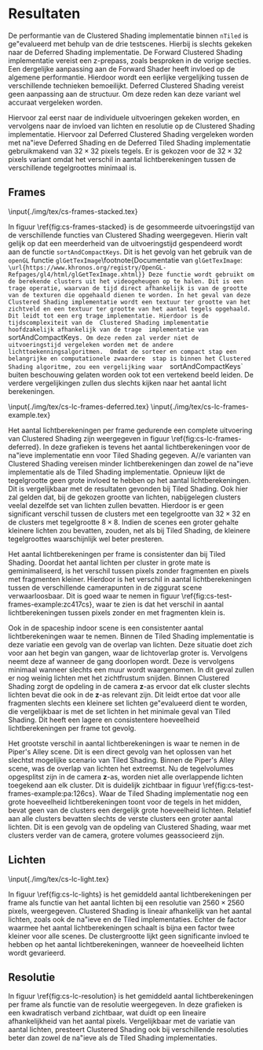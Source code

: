 # Resultaten

De performantie van de Clustered Shading implementatie binnen `nTiled` is 
ge\"evalueerd met behulp van de drie testscenes. Hierbij is slechts gekeken naar
de Deferred Shading implementatie. De Forward Clustered Shading implementatie
vereist een z-prepass, zoals besproken in de vorige secties. Een dergelijke
aanpassing aan de Forward Shader heeft invloed op de algemene performantie. 
Hierdoor wordt een eerlijke vergelijking tussen de verschillende technieken
bemoeilijkt. Deferred Clustered Shading vereist geen aanpassing aan de 
structuur. Om deze reden kan deze variant wel accuraat vergeleken worden.

Hiervoor zal eerst naar de individuele uitvoeringen gekeken worden, en 
vervolgens naar de invloed van lichten en resolutie op de Clustered Shading
implementatie. Hiervoor zal Deferred Clustered Shading vergeleken worden
met na\"ieve Deferred Shading en de Deferred Tiled Shading implementatie 
gebruikmakend van $32 \times 32$ pixels tegels. Er is gekozen voor de
$32 \times 32$ pixels variant omdat het verschil in aantal lichtberekeningen
tussen de verschillende tegelgroottes minimaal is.

## Frames
\input{./img/tex/cs-frames-stacked.tex}

In figuur \ref{fig:cs-frames-stacked} is de gesommeerde uitvoeringstijd van de
verschillende functies van Clustered Shading weergegeven. Hierin valt gelijk op
dat een meerderheid van de uitvoeringstijd gespendeerd wordt aan de functie 
`sortAndCompactKeys`. Dit is het gevolg van het gebruik van de `openGL` functie
`glGetTexImage`\footnote{Documentatie van `glGetTexImage`: `\url{https://www.khronos.org/registry/OpenGL-Refpages/gl4/html/glGetTexImage.xhtml}}
Deze functie wordt gebruikt om de berekende clusters uit het videogeheugen op te
halen. Dit is een trage operatie, waarvan de tijd direct afhankelijk is van de
grootte van de texturen die opgehaald dienen te worden. In het geval van deze
Clustered Shading implementatie wordt een textuur ter grootte van het zichtveld
en een textuur ter grootte van het aantal tegels opgehaald. Dit leidt tot een
erg trage implementatie. Hierdoor is de tijdscomplexiteit van de 
Clustered Shading implementatie hoofdzakelijk afhankelijk van de trage 
implementatie van `sortAndCompactKeys`. Om deze reden zal verder niet de 
uitvoeringstijd vergeleken worden met de andere lichttoekenningsalgoritmen. 
Omdat de sorteer en compact stap een belangrijke en computationele zwaardere 
stap is binnen het Clustered Shading algoritme, zou een vergelijking waar 
`sortAndCompactKeys` buiten beschouwing gelaten worden ook tot een vertekend
beeld leiden. De verdere vergelijkingen zullen dus slechts kijken naar het 
aantal licht berekeningen.

\input{./img/tex/cs-lc-frames-deferred.tex}
\input{./img/tex/cs-lc-frames-example.tex}

Het aantal lichtberekeningen per frame gedurende een complete uitvoering van 
Clustered Shading zijn weergegeven in figuur \ref{fig:cs-lc-frames-deferred}.
In deze grafieken is tevens het aantal lichtberekeningen voor de na\"ieve 
implementatie enn voor Tiled Shading gegeven. A//e varianten van Clustered
Shading vereisen minder lichtberekeningen dan zowel de na\"ieve implementatie 
als de Tiled Shading implementatie. Opnieuw lijkt de tegelgrootte geen grote
invloed te hebben op het aantal lichtberekeningen. Dit is vergelijkbaar met
de resultaten gevonden bij Tiled Shading. Ook hier zal gelden dat, bij de
gekozen grootte van lichten, nabijgelegen clusters veelal dezelfde set van
lichten zullen bevatten. Hierdoor is er geen significant verschil tussen de 
clusters met een tegelgrootte van $32 \times 32$ en de clusters met tegelgrootte
$8 \times 8$. Indien de scenes een groter gehalte kleinere lichten zou bevatten,
zouden, net als bij Tiled Shading, de kleinere tegelgroottes waarschijnlijk wel
beter presteren.

Het aantal lichtberekeningen per frame is consistenter dan bij Tiled Shading. 
Doordat het aantal lichten per cluster in grote mate is geminimaliseerd, is het
verschil tussen pixels zonder fragmenten en pixels met fragmenten kleiner. 
Hierdoor is het verschil in aantal lichtberekeningen tussen de verschillende
camerapunten in de ziggurat scene verwaarloosbaar. Dit is goed waar te nemen
in figuur \ref{fig:cs-test-frames-example:zc417cs}, waar te zien is dat het 
verschil in aantal lichtberekeningen tussen pixels zonder en met fragmenten
klein is.

Ook in de spaceship indoor scene is een consistenter aantal lichtberekeningen
waar te nemen. Binnen de Tiled Shading implementatie is deze variatie een
gevolg van de overlap van lichten. Deze situatie doet zich voor aan het begin
van gangen, waar de lichtoverlap groter is. Vervolgens neemt deze af wanneer
de gang doorlopen wordt. Deze is vervolgens minimaal wanneer slechts een muur
wordt waargenomen. In dit geval zullen er nog weinig lichten met het 
zichtfrustum snijden. Binnen Clustered Shading zorgt de opdeling in de
camera $\mathbf{z}$-as ervoor dat elk cluster slechts lichten bevat die ook
in de $\mathbf{z}$-as relevant zijn. Dit leidt ertoe dat voor alle fragmenten
slechts een kleinere set lichten ge\"evalueerd dient te worden, die 
vergelijkbaar is met de set lichten in het minimale geval van Tiled Shading.
Dit heeft een lagere en consistentere hoeveelheid lichtberekeningen per frame
tot gevolg.

Het grootste verschil in aantal lichtberekeningen is waar te nemen in de Piper's
Alley scene. Dit is een direct gevolg van het oplossen van het slechtst mogelijke
scenario van Tiled Shading. Binnen de Piper's Alley scene, was de overlap van 
lichten het extreemst. Nu de tegelvolumes opgesplitst zijn in de camera 
$\mathbf{z}$-as, worden niet alle overlappende lichten toegekend aan elk cluster.
Dit is duidelijk zichtbaar in figuur \ref{fig:cs-test-frames-example:pa:126cs}.
Waar de Tiled Shading implementatie nog een grote hoeveelheid lichtberekeningen
toont voor de tegels in het midden, bevat geen van de clusters een dergelijk 
grote hoeveelheid lichten. Relatief aan alle clusters bevatten slechts de verste
clusters een groter aantal lichten. Dit is een gevolg van de opdeling van
Clustered Shading, waar met clusters verder van de camera, grotere volumes 
geassocieerd zijn.


## Lichten

\input{./img/tex/cs-lc-light.tex}

In figuur \ref{fig:cs-lc-lights} is het gemiddeld aantal lichtberekeningen per
frame als functie van het aantal lichten bij een resolutie van $2560 \times 2560$
pixels, weergegeven. Clustered Shading is lineair afhankelijk van het aantal 
lichten, zoals ook de na\"ieve en de Tiled implementaties. Echter de factor 
waarmee het aantal lichtberekeningen schaalt is bijna een factor twee kleiner
voor alle scenes. 
De clustergrootte lijkt geen significante invloed te hebben op het aantal 
lichtberekeningen, wanneer de hoeveelheid lichten wordt gevarieerd.


##  Resolutie

In figuur \ref{fig:cs-lc-resolution} is het gemiddeld aantal lichtberekeningen
per frame als functie van de resolutie weergegeven. In deze grafieken is een
kwadratisch verband zichtbaar, wat duidt op een lineaire afhankelijkheid van het
aantal pixels. Vergelijkbaar met de variatie van aantal lichten, presteert 
Clustered Shading ook bij verschillende resoluties beter dan zowel de na\"ieve
als de Tiled Shading implementaties.



